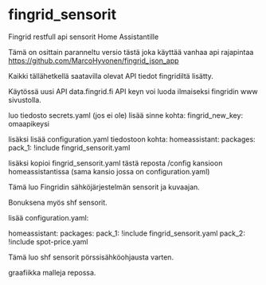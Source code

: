 # fingrid_sensorit
Fingrid restfull api sensorit Home Assistantille

Tämä on osittain paranneltu versio tästä joka käyttää vanhaa api rajapintaa https://github.com/MarcoHyvonen/fingrid_json_app

Kaikki tällähetkellä saatavilla olevat API tiedot fingridiltä lisätty.

Käytössä uusi API data.fingrid.fi
API keyn voi luoda ilmaiseksi fingridin www sivustolla. 

luo tiedosto secrets.yaml (jos ei ole) lisää sinne kohta:
fingrid_new_key: omaapikeysi

lisäksi lisää configuration.yaml tiedostoon kohta:
homeassistant:
  packages: 
    pack_1: !include fingrid_sensorit.yaml

lisäksi kopioi fingrid_sensorit.yaml tästä reposta /config kansioon homeassistantissa (sama kansio jossa on configuration.yaml)

Tämä luo Fingridin sähköjärjestelmän sensorit ja kuvaajan.

Bonuksena myös shf sensorit.

lisää configuration.yaml:

homeassistant:
  packages: 
    pack_1: !include fingrid_sensorit.yaml
    pack_2: !include spot-price.yaml

Tämä luo shf sensorit pörssisähköohjausta varten.

graafiikka malleja repossa.
